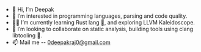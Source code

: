 - 👋 Hi, I’m Deepak
- 👀 I’m interested in programming languages, parsing and code quality. 
- 👨‍💻 I’m currently learning Rust lang 🦀, and exploring LLVM Kaleidoscope. 
- 💞️ I’m looking to collaborate on static analysis, building tools using clang libtooling 🐉.
- 📫 Mail me -- 0deepakraj0@gmail.com

<!---
DeepakRajHR/DeepakRajHR is a ✨ special ✨ repository because its `README.md` (this file) appears on your GitHub profile.
You can click the Preview link to take a look at your changes.
--->
